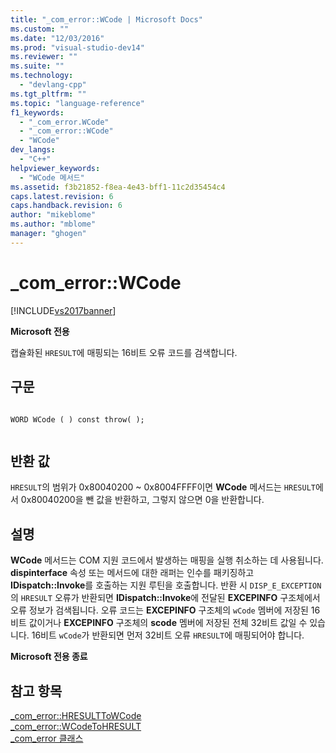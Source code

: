 ```yaml
---
title: "_com_error::WCode | Microsoft Docs"
ms.custom: ""
ms.date: "12/03/2016"
ms.prod: "visual-studio-dev14"
ms.reviewer: ""
ms.suite: ""
ms.technology: 
  - "devlang-cpp"
ms.tgt_pltfrm: ""
ms.topic: "language-reference"
f1_keywords: 
  - "_com_error.WCode"
  - "_com_error::WCode"
  - "WCode"
dev_langs: 
  - "C++"
helpviewer_keywords: 
  - "WCode 메서드"
ms.assetid: f3b21852-f8ea-4e43-bff1-11c2d35454c4
caps.latest.revision: 6
caps.handback.revision: 6
author: "mikeblome"
ms.author: "mblome"
manager: "ghogen"
---
```

# _com_error::WCode
[!INCLUDE[vs2017banner](../assembler/inline/includes/vs2017banner.md)]

**Microsoft 전용**  
  
 캡슐화된 `HRESULT`에 매핑되는 16비트 오류 코드를 검색합니다.  
  
## 구문  
  
```  
  
WORD WCode ( ) const throw( );  
  
```  
  
## 반환 값  
 `HRESULT`의 범위가 0x80040200 ~ 0x8004FFFF이면 **WCode** 메서드는 `HRESULT`에서 0x80040200을 뺀 값을 반환하고, 그렇지 않으면 0을 반환합니다.  
  
## 설명  
 **WCode** 메서드는 COM 지원 코드에서 발생하는 매핑을 실행 취소하는 데 사용됩니다.  **dispinterface** 속성 또는 메서드에 대한 래퍼는 인수를 패키징하고 **IDispatch::Invoke**를 호출하는 지원 루틴을 호출합니다.  반환 시 `DISP_E_EXCEPTION`의 `HRESULT` 오류가 반환되면 **IDispatch::Invoke**에 전달된 **EXCEPINFO** 구조체에서 오류 정보가 검색됩니다.  오류 코드는 **EXCEPINFO** 구조체의 `wCode` 멤버에 저장된 16비트 값이거나 **EXCEPINFO** 구조체의 **scode** 멤버에 저장된 전체 32비트 값일 수 있습니다.  16비트 `wCode`가 반환되면 먼저 32비트 오류 `HRESULT`에 매핑되어야 합니다.  
  
 **Microsoft 전용 종료**  
  
## 참고 항목  
 [\_com\_error::HRESULTToWCode](../cpp/com-error-hresulttowcode.md)   
 [\_com\_error::WCodeToHRESULT](../cpp/com-error-wcodetohresult.md)   
 [\_com\_error 클래스](../cpp/com-error-class.md)